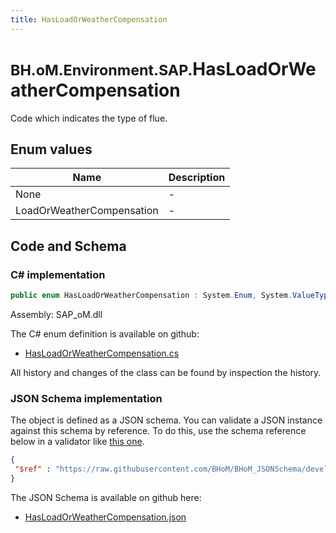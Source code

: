 ```yaml
---
title: HasLoadOrWeatherCompensation
---
```


# <small>BH.oM.Environment.SAP.</small>**HasLoadOrWeatherCompensation**

Code which indicates the type of flue.

## Enum values

| Name            | Description                                                    |
|-----------------|----------------------------------------------------------------|
| None |  -  |
| LoadOrWeatherCompensation |  -  |


## Code and Schema

### C# implementation

``` C# title="C#"
public enum HasLoadOrWeatherCompensation : System.Enum, System.ValueType, System.IComparable, System.ISpanFormattable, System.IFormattable, System.IConvertible
```

Assembly: SAP_oM.dll

The C# enum definition is available on github:

- [HasLoadOrWeatherCompensation.cs](https://github.com/BHoM/SAP_Toolkit/blob/develop/SAP_oM/Enums\HasLoadOrWeatherCompensation.cs)

All history and changes of the class can be found by inspection the history.
### JSON Schema implementation

The object is defined as a JSON schema. You can validate a JSON instance against this schema by reference. To do this, use the schema reference below in a validator like [this one](https://www.jsonschemavalidator.net/).

``` json title="JSON Schema"
{
 "$ref" : "https://raw.githubusercontent.com/BHoM/BHoM_JSONSchema/develop/SAP_oM/SAP/HasLoadOrWeatherCompensation.json"
}
```

The JSON Schema is available on github here:

- [HasLoadOrWeatherCompensation.json](https://github.com/BHoM/BHoM_JSONSchema/blob/develop/SAP_oM/SAP/HasLoadOrWeatherCompensation.json)
